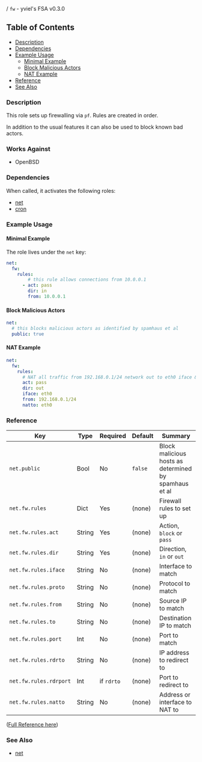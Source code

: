 / `fw` - yviel's FSA v0.3.0

## Table of Contents
 - [Description](#description)
 - [Dependencies](#dependencies)
 - [Example Usage](#example-usage)
    - [Minimal Example](#minimal-example)
    - [Block Malicious Actors](#block-malicious-actors)
    - [NAT Example](#nat-example)
 - [Reference](#reference)
 - [See Also](#see-also)

### Description
This role sets up firewalling via `pf`. Rules are created in order.

In addition to the usual features it can also be used to block known bad actors.

### Works Against
- OpenBSD

### Dependencies
When called, it activates the following roles:
 - [net](../net)
 - [cron](../cron)

### Example Usage
#### Minimal Example
The role lives under the `net` key:

```yaml
net:
  fw:
    rules:
        # this rule allows connections from 10.0.0.1
      - act: pass
        dir: in
        from: 10.0.0.1
```

#### Block Malicious Actors
```yaml
net:
  # this blocks malicious actors as identified by spamhaus et al
  public: true
```

#### NAT Example
```yaml
net:
  fw:
    rules:
      # NAT all traffic from 192.168.0.1/24 network out to eth0 iface & addr
      act: pass
      dir: out
      iface: eth0
      from: 192.168.0.1/24
      natto: eth0
```

### Reference
|Key|Type|Required|Default|Summary|
|--|--|--|--|--|
|`net.public`|Bool|No|`false`|Block malicious hosts as determined by spamhaus et al|
|`net.fw.rules`|Dict|Yes|(none)|Firewall rules to set up|
|`net.fw.rules.act`|String|Yes|(none)|Action, `block` or `pass`|
|`net.fw.rules.dir`|String|Yes|(none)|Direction, `in` or `out`|
|`net.fw.rules.iface`|String|No|(none)|Interface to match|
|`net.fw.rules.proto`|String|No|(none)|Protocol to match|
|`net.fw.rules.from`|String|No|(none)|Source IP to match|
|`net.fw.rules.to`|String|No|(none)|Destination IP to match|
|`net.fw.rules.port`|Int|No|(none)|Port to match|
|`net.fw.rules.rdrto`|String|No|(none)|IP address to redirect to|
|`net.fw.rules.rdrport`|Int|if `rdrto`|(none)|Port to redirect to|
|`net.fw.rules.natto`|String|No|(none)|Address or interface to NAT to|

([Full Reference here](../../docs/REFERENCE.md))

### See Also
 - [net](../net/)
